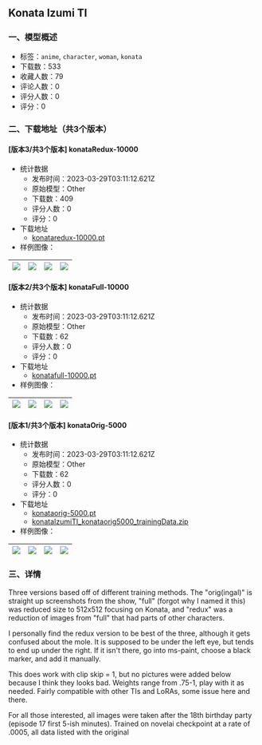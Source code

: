 ## Konata Izumi TI
### 一、模型概述

- 标签：`anime`, `character`, `woman`, `konata`
- 下载数：533
- 收藏人数：79
- 评论人数：0
- 评分人数：0
- 评分：0

### 二、下载地址（共3个版本）

#### [版本3/共3个版本] konataRedux-10000

- 统计数据
  - 发布时间：2023-03-29T03:11:12.621Z
  - 原始模型：Other
  - 下载数：409
  - 评分人数：0
  - 评分：0
- 下载地址
  - [konataredux-10000.pt](https://civitai.com/api/download/models/31025)
- 样例图像：

| <img src="https://image.civitai.com/xG1nkqKTMzGDvpLrqFT7WA/b3eb1221-771c-45f1-f9da-dcb2d4fd5000/width=450/352871.jpeg" /> | <img src="https://image.civitai.com/xG1nkqKTMzGDvpLrqFT7WA/5995676b-8446-4c6c-b702-bfad5d27af00/width=450/352880.jpeg" /> | <img src="https://image.civitai.com/xG1nkqKTMzGDvpLrqFT7WA/2d82a281-63ff-4f95-3e28-fc84bbe9d100/width=450/352879.jpeg" /> | <img src="https://image.civitai.com/xG1nkqKTMzGDvpLrqFT7WA/c09f7512-f346-4ca1-971c-e5f7506cab00/width=450/352878.jpeg" /> |
| ---- | ---- | ---- | ---- |

#### [版本2/共3个版本] konataFull-10000

- 统计数据
  - 发布时间：2023-03-29T03:11:12.621Z
  - 原始模型：Other
  - 下载数：62
  - 评分人数：0
  - 评分：0
- 下载地址
  - [konatafull-10000.pt](https://civitai.com/api/download/models/31026)
- 样例图像：

| <img src="https://image.civitai.com/xG1nkqKTMzGDvpLrqFT7WA/8466f1fb-2992-4d35-d75b-245051a16800/width=450/352887.jpeg" /> | <img src="https://image.civitai.com/xG1nkqKTMzGDvpLrqFT7WA/49a2f1b1-579a-4993-1ce1-881738f9ff00/width=450/352886.jpeg" /> | <img src="https://image.civitai.com/xG1nkqKTMzGDvpLrqFT7WA/65d76f68-e4b5-4b31-ee86-d9cbd93b5400/width=450/352885.jpeg" /> | <img src="https://image.civitai.com/xG1nkqKTMzGDvpLrqFT7WA/ab549c8e-e728-46cf-e3af-c79175e95000/width=450/352884.jpeg" /> |
| ---- | ---- | ---- | ---- |

#### [版本1/共3个版本] konataOrig-5000

- 统计数据
  - 发布时间：2023-03-29T03:11:12.621Z
  - 原始模型：Other
  - 下载数：62
  - 评分人数：0
  - 评分：0
- 下载地址
  - [konataorig-5000.pt](https://civitai.com/api/download/models/31027)
  - [konataIzumiTI_konataorig5000_trainingData.zip](https://civitai.com/api/download/models/31027?type=Training%20Data)
- 样例图像：

| <img src="https://image.civitai.com/xG1nkqKTMzGDvpLrqFT7WA/8b711cff-5933-4cb3-c6a5-b79ea24f8600/width=450/352894.jpeg" /> | <img src="https://image.civitai.com/xG1nkqKTMzGDvpLrqFT7WA/34588396-3d04-416f-4da8-f7d07976da00/width=450/352893.jpeg" /> | <img src="https://image.civitai.com/xG1nkqKTMzGDvpLrqFT7WA/e434500b-4711-46f1-94b9-8ff8246bd300/width=450/352892.jpeg" /> | <img src="https://image.civitai.com/xG1nkqKTMzGDvpLrqFT7WA/82e73a94-62ee-407e-42aa-bc677007f000/width=450/352891.jpeg" /> |
| ---- | ---- | ---- | ---- |


### 三、详情
<p>Three versions based off of different training methods. The "orig(ingal)" is straight up screenshots from the show, "full" (forgot why I named it this) was reduced size to 512x512 focusing on Konata, and "redux" was a reduction of images from "full" that had parts of other characters.</p><p>I personally find the redux version to be best of the three, although it gets confused about the mole. It is supposed to be under the left eye, but tends to end up under the right. If it isn't there, go into ms-paint, choose a black marker, and add it manually.</p><p>This does work with clip skip = 1, but no pictures were added below because I think they looks bad. Weights range from .75-1, play with it as needed. Fairly compatible with other TIs and LoRAs, some issue here and there.</p><p>For all those interested, all images were taken after the 18th birthday party (episode 17 first 5-ish minutes). Trained on novelai checkpoint at a rate of .0005, all data listed with the original</p>